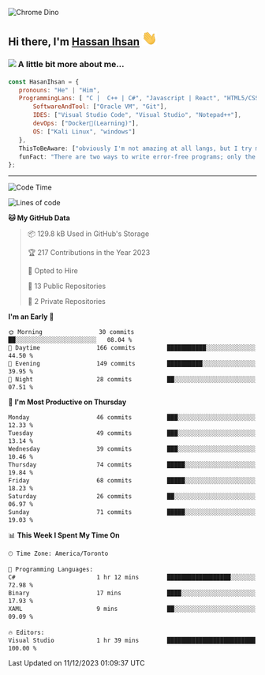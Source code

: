  <!--
**HasanIhsan/HasanIhsan** is a ✨ _special_ ✨ repository because its `README.md` (this file) appears on your GitHub profile.
-->

![Chrome Dino](https://mir-s3-cdn-cf.behance.net/project_modules/max_1200/4ff07986208593.5d9a654e92f36.gif)


<h2 align="left">Hi there, I'm <a href="https://www.linkedin.com/in/hassan-ihsan-045b11231/" target="_blank" rel="noopener noreferrer">Hassan Ihsan</a> <img src="https://raw.githubusercontent.com/ABSphreak/ABSphreak/master/gifs/Hi.gif" height="30" />
 
 
 ### <img src="https://media.giphy.com/media/VgCDAzcKvsR6OM0uWg/giphy.gif" width="50"> A little bit more about me...  
 
 ```javascript
const HasanIhsan = {
    pronouns: "He" | "Him",
    ProgrammingLans: [ "C |  C++ | C#", "Javascript | React", "HTML5/CSS", "JSON", "Java"],
        SoftwareAndTool: ["Oracle VM", "Git"],
        IDES: ["Visual Studio Code", "Visual Studio", "Notepad++"],
        devOps: ["Docker🐳(Learning)"], 
        OS: ["Kali Linux", "windows"]
    },
    ThisToBeAware: ["obviously I'm not amazing at all langs, but I try my best not to go rusty"], 
    funFact: "There are two ways to write error-free programs; only the third one works"
};
```
 
 --- 

<!--START_SECTION:waka-->
![Code Time](http://img.shields.io/badge/Code%20Time-258%20hrs%2050%20mins-blue)

![Lines of code](https://img.shields.io/badge/From%20Hello%20World%20I%27ve%20Written-1.1%20million%20lines%20of%20code-blue)

**🐱 My GitHub Data** 

> 📦 129.8 kB Used in GitHub's Storage 
 > 
> 🏆 217 Contributions in the Year 2023
 > 
> 💼 Opted to Hire
 > 
> 📜 13 Public Repositories 
 > 
> 🔑 2 Private Repositories 
 > 
**I'm an Early 🐤** 

```text
🌞 Morning                30 commits          ██░░░░░░░░░░░░░░░░░░░░░░░   08.04 % 
🌆 Daytime                166 commits         ███████████░░░░░░░░░░░░░░   44.50 % 
🌃 Evening                149 commits         ██████████░░░░░░░░░░░░░░░   39.95 % 
🌙 Night                  28 commits          ██░░░░░░░░░░░░░░░░░░░░░░░   07.51 % 
```
📅 **I'm Most Productive on Thursday** 

```text
Monday                   46 commits          ███░░░░░░░░░░░░░░░░░░░░░░   12.33 % 
Tuesday                  49 commits          ███░░░░░░░░░░░░░░░░░░░░░░   13.14 % 
Wednesday                39 commits          ███░░░░░░░░░░░░░░░░░░░░░░   10.46 % 
Thursday                 74 commits          █████░░░░░░░░░░░░░░░░░░░░   19.84 % 
Friday                   68 commits          █████░░░░░░░░░░░░░░░░░░░░   18.23 % 
Saturday                 26 commits          ██░░░░░░░░░░░░░░░░░░░░░░░   06.97 % 
Sunday                   71 commits          █████░░░░░░░░░░░░░░░░░░░░   19.03 % 
```


📊 **This Week I Spent My Time On** 

```text
🕑︎ Time Zone: America/Toronto

💬 Programming Languages: 
C#                       1 hr 12 mins        ██████████████████░░░░░░░   72.98 % 
Binary                   17 mins             ████░░░░░░░░░░░░░░░░░░░░░   17.93 % 
XAML                     9 mins              ██░░░░░░░░░░░░░░░░░░░░░░░   09.09 % 

🔥 Editors: 
Visual Studio            1 hr 39 mins        █████████████████████████   100.00 % 
```


 Last Updated on 11/12/2023 01:09:37 UTC
<!--END_SECTION:waka-->
 
 
